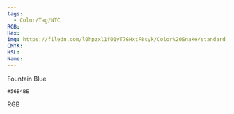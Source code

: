 ```yaml
---
tags:
  - Color/Tag/NTC
RGB:
Hex:
img: https://filedn.com/l0hpzxl1f01yT7GHxtF8cyk/Color%20Snake/standard_csv_to_svg/56B4BE.svg
CMYK:
HSL:
Name:
---
```

Fountain Blue
```palette
#56B4BE
```
RGB
